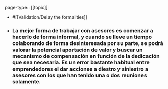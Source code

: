 page-type:: [[topic]]

- #[[Validation/Delay the formalities]]

- ### La mejor forma de trabajar con asesores es comenzar a hacerlo de forma informal, y cuando se lleve un tiempo colaborando de forma desinteresada por su parte, se podrá valorar la potencial aportación de valor y buscar un mecanismo de compensación en función de la dedicación que sea necesaria. Es un error bastante habitual entre emprendedores el dar acciones a diestro y siniestro a asesores con los que han tenido una o dos reuniones solamente.



